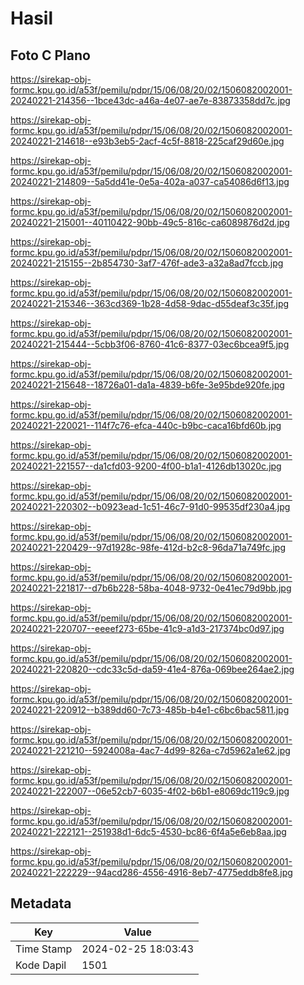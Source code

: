 # Hasil

## Foto C Plano

https://sirekap-obj-formc.kpu.go.id/a53f/pemilu/pdpr/15/06/08/20/02/1506082002001-20240221-214356--1bce43dc-a46a-4e07-ae7e-83873358dd7c.jpg

https://sirekap-obj-formc.kpu.go.id/a53f/pemilu/pdpr/15/06/08/20/02/1506082002001-20240221-214618--e93b3eb5-2acf-4c5f-8818-225caf29d60e.jpg

https://sirekap-obj-formc.kpu.go.id/a53f/pemilu/pdpr/15/06/08/20/02/1506082002001-20240221-214809--5a5dd41e-0e5a-402a-a037-ca54086d6f13.jpg

https://sirekap-obj-formc.kpu.go.id/a53f/pemilu/pdpr/15/06/08/20/02/1506082002001-20240221-215001--40110422-90bb-49c5-816c-ca6089876d2d.jpg

https://sirekap-obj-formc.kpu.go.id/a53f/pemilu/pdpr/15/06/08/20/02/1506082002001-20240221-215155--2b854730-3af7-476f-ade3-a32a8ad7fccb.jpg

https://sirekap-obj-formc.kpu.go.id/a53f/pemilu/pdpr/15/06/08/20/02/1506082002001-20240221-215346--363cd369-1b28-4d58-9dac-d55deaf3c35f.jpg

https://sirekap-obj-formc.kpu.go.id/a53f/pemilu/pdpr/15/06/08/20/02/1506082002001-20240221-215444--5cbb3f06-8760-41c6-8377-03ec6bcea9f5.jpg

https://sirekap-obj-formc.kpu.go.id/a53f/pemilu/pdpr/15/06/08/20/02/1506082002001-20240221-215648--18726a01-da1a-4839-b6fe-3e95bde920fe.jpg

https://sirekap-obj-formc.kpu.go.id/a53f/pemilu/pdpr/15/06/08/20/02/1506082002001-20240221-220021--114f7c76-efca-440c-b9bc-caca16bfd60b.jpg

https://sirekap-obj-formc.kpu.go.id/a53f/pemilu/pdpr/15/06/08/20/02/1506082002001-20240221-221557--da1cfd03-9200-4f00-b1a1-4126db13020c.jpg

https://sirekap-obj-formc.kpu.go.id/a53f/pemilu/pdpr/15/06/08/20/02/1506082002001-20240221-220302--b0923ead-1c51-46c7-91d0-99535df230a4.jpg

https://sirekap-obj-formc.kpu.go.id/a53f/pemilu/pdpr/15/06/08/20/02/1506082002001-20240221-220429--97d1928c-98fe-412d-b2c8-96da71a749fc.jpg

https://sirekap-obj-formc.kpu.go.id/a53f/pemilu/pdpr/15/06/08/20/02/1506082002001-20240221-221817--d7b6b228-58ba-4048-9732-0e41ec79d9bb.jpg

https://sirekap-obj-formc.kpu.go.id/a53f/pemilu/pdpr/15/06/08/20/02/1506082002001-20240221-220707--eeeef273-65be-41c9-a1d3-217374bc0d97.jpg

https://sirekap-obj-formc.kpu.go.id/a53f/pemilu/pdpr/15/06/08/20/02/1506082002001-20240221-220820--cdc33c5d-da59-41e4-876a-069bee264ae2.jpg

https://sirekap-obj-formc.kpu.go.id/a53f/pemilu/pdpr/15/06/08/20/02/1506082002001-20240221-220912--b389dd60-7c73-485b-b4e1-c6bc6bac5811.jpg

https://sirekap-obj-formc.kpu.go.id/a53f/pemilu/pdpr/15/06/08/20/02/1506082002001-20240221-221210--5924008a-4ac7-4d99-826a-c7d5962a1e62.jpg

https://sirekap-obj-formc.kpu.go.id/a53f/pemilu/pdpr/15/06/08/20/02/1506082002001-20240221-222007--06e52cb7-6035-4f02-b6b1-e8069dc119c9.jpg

https://sirekap-obj-formc.kpu.go.id/a53f/pemilu/pdpr/15/06/08/20/02/1506082002001-20240221-222121--251938d1-6dc5-4530-bc86-6f4a5e6eb8aa.jpg

https://sirekap-obj-formc.kpu.go.id/a53f/pemilu/pdpr/15/06/08/20/02/1506082002001-20240221-222229--94acd286-4556-4916-8eb7-4775eddb8fe8.jpg


## Metadata

| Key        | Value               |
| ---------- | ------------------- |
| Time Stamp | 2024-02-25 18:03:43 |
| Kode Dapil | 1501                |



